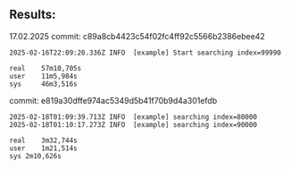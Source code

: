 ## Results:

17.02.2025
commit: c89a8cb4423c54f02fc4ff92c5566b2386ebee42

```shell
2025-02-16T22:09:20.336Z INFO  [example] Start searching index=99990

real	57m10,705s
user	11m5,984s
sys	    46m3,516s
```

commit: e819a30dffe974ac5349d5b41f70b9d4a301efdb
```
2025-02-18T01:09:39.713Z INFO  [example] searching index=80000
2025-02-18T01:10:17.273Z INFO  [example] searching index=90000

real	3m32,744s
user	1m21,514s
sys	2m10,626s
```